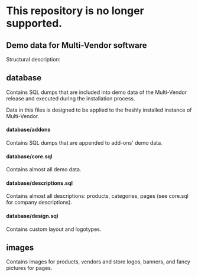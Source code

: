 # This repository is no longer supported.

## Demo data for Multi-Vendor software

Structural description:

## database

Contains SQL dumps that are included into demo data of the Multi-Vendor release and executed during the installation process.

Data in this files is designed to be applied to the freshly installed instance of Multi-Vendor.

#### database/addons

Contains SQL dumps that are appended to add-ons' demo data.

#### database/core.sql

Contains almost all demo data.

#### database/descriptions.sql

Contains almost all descriptions: products, categories, pages (see core.sql for company descriptions).

#### database/design.sql

Contains custom layout and logotypes.
 
## images

Contains images for products, vendors and store logos, banners, and fancy pictures for pages.
 
